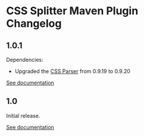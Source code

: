 # CSS Splitter Maven Plugin Changelog

## 1.0.1
Dependencies:
* Upgraded the [CSS Parser](http://cssparser.sourceforge.net/) from 0.9.19 to 0.9.20

[See documentation](http://css-splitter-maven-plugin.projects.gabrys.biz/LATEST/)

## 1.0
Initial release.

[See documentation](http://css-splitter-maven-plugin.projects.gabrys.biz/1.0/)